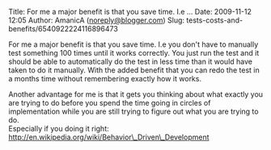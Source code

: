Title: For me a major benefit is that you save time. I.e ...
Date: 2009-11-12 12:05
Author: AmanicA (noreply@blogger.com)
Slug: tests-costs-and-benefits/6540922224116896473

For me a major benefit is that you save time. I.e you don't have to
manually test something 100 times until it works correctly. You just run
the test and it should be able to automatically do the test in less time
than it would have taken to do it manually. With the added benefit that
you can redo the test in a months time without remembering exactly how
it works.  
  
Another advantage for me is that it gets you thinking about what exactly
you are trying to do before you spend the time going in circles of
implementation while you are still trying to figure out what you are
trying to do.  
Especially if you doing it right:  
http://en.wikipedia.org/wiki/Behavior\_Driven\_Development

